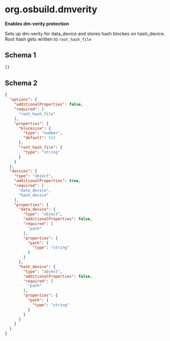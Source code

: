 
# org.osbuild.dmverity

**Enables dm-verity protection**

Sets up dm-verity for data_device and stores hash blockes on hash_device.
Root hash gets written to `root_hash_file`

## Schema 1

```json
{}
```

## Schema 2

```json
{
  "options": {
    "additionalProperties": false,
    "required": [
      "root_hash_file"
    ],
    "properties": {
      "blocksize": {
        "type": "number",
        "default": 512
      },
      "root_hash_file": {
        "type": "string"
      }
    }
  },
  "devices": {
    "type": "object",
    "additionalProperties": true,
    "required": [
      "data_device",
      "hash_device"
    ],
    "properties": {
      "data_device": {
        "type": "object",
        "additionalProperties": false,
        "required": [
          "path"
        ],
        "properties": {
          "path": {
            "type": "string"
          }
        }
      },
      "hash_device": {
        "type": "object",
        "additionalProperties": false,
        "required": [
          "path"
        ],
        "properties": {
          "path": {
            "type": "string"
          }
        }
      }
    }
  }
}
```
